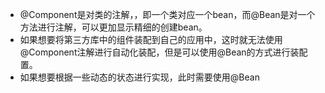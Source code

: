 - @Component是对类的注解，，即一个类对应一个bean，而@Bean是对一个方法进行注解，可以更加显示精细的创建bean。
- 如果想要将第三方库中的组件装配到自己的应用中，这时就无法使用@Component注解进行自动化装配，但是可以使用@Bean的方式进行装配置。
- 如果想要根据一些动态的状态进行实现，此时需要使用@Bean